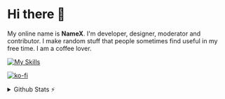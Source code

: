 <!--
Ah hello and welcome to my profile :)
You can do the same for your github profile by creating a repository with the name of your account. Thanks for stopping by :)
-->

# Hi there 👋 

My online name is **NameX**. I'm developer, designer, moderator and contributor. I make random stuff that people sometimes find useful in my free time. I am a coffee lover.

[![My Skills](https://skillicons.dev/icons?i=java,kotlin,figma,js,go,ts,nodejs,php,mysql,mongodb,html,css&theme=light)](https://skillicons.dev)

[![ko-fi](https://ko-fi.com/img/githubbutton_sm.svg)](https://ko-fi.com/S6S17XRWS)

<details>
  <summary>Github Stats ⚡</summary>
  
  <a href="#">![Github stats](https://github-readme-stats.vercel.app/api?username=namex69&theme=blueberry&count_private=true&hide_border=true&line_height=20)</a>
  <a href="#">![Top Langs](https://github-readme-stats.vercel.app/api/top-langs/?username=namex69&layout=compact&theme=blueberry&count_private=true&hide_border=true)</a>
</details>
